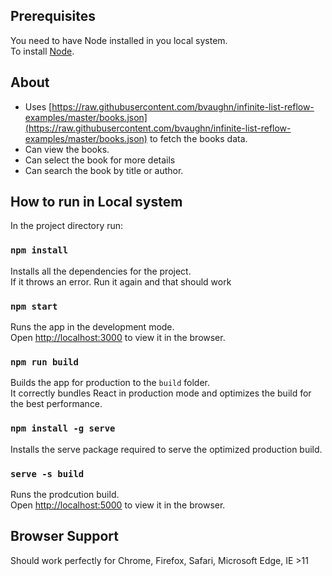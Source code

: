 ## Prerequisites
You need to have Node installed in you local system. <br/>
To install [Node](https://nodejs.org/en/download/).

## About
- Uses [https://raw.githubusercontent.com/bvaughn/infinite-list-reflow-examples/master/books.json](https://raw.githubusercontent.com/bvaughn/infinite-list-reflow-examples/master/books.json) to fetch the books data.
- Can view the books.
- Can select the book for more details
- Can search the book by title or author. 

## How to run in Local system

In the project directory run:

### `npm install`

Installs all the dependencies for the project.<br/>
If it throws an error. Run it again and that should work

### `npm start`

Runs the app in the development mode.<br />
Open [http://localhost:3000](http://localhost:3000) to view it in the browser.

### `npm run build`

Builds the app for production to the `build` folder.<br />
It correctly bundles React in production mode and optimizes the build for the best performance.

### `npm install -g serve`

Installs the serve package required to serve the optimized production build.

### `serve -s build`

Runs the prodcution build.<br />
Open [http://localhost:5000](http://localhost:5000) to view it in the browser.

## Browser Support

Should work perfectly for Chrome, Firefox, Safari, Microsoft Edge, IE >11